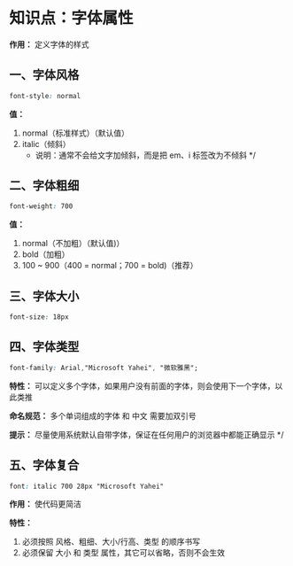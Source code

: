 # 知识点：字体属性

**作用：** 定义字体的样式

## 一、字体风格

```css
font-style: normal
```

**值：**
1. normal（标准样式）（默认值）
2. italic（倾斜）
   - 说明：通常不会给文字加倾斜，而是把 em、i 标签改为不倾斜 */

## 二、字体粗细

```css
font-weight: 700
```

**值：**
1. normal（不加粗）（默认值)）
2. bold（加粗）
3. 100 ~ 900（400 = normal；700 = bold)（推荐）

## 三、字体大小

```css
font-size: 18px
```

## 四、字体类型

```css
font-family: Arial,"Microsoft Yahei", "微软雅黑";
```

**特性：** 可以定义多个字体，如果用户没有前面的字体，则会使用下一个字体，以此类推

**命名规范：** 多个单词组成的字体 和 中文 需要加双引号

**提示：** 尽量使用系统默认自带字体，保证在任何用户的浏览器中都能正确显示 */
         
## 五、字体复合

```css
font: italic 700 28px "Microsoft Yahei"
```

**作用：** 使代码更简洁

**特性：**
1. 必须按照 风格、粗细、大小/行高、类型 的顺序书写
2. 必须保留 大小 和 类型 属性，其它可以省略，否则不会生效
